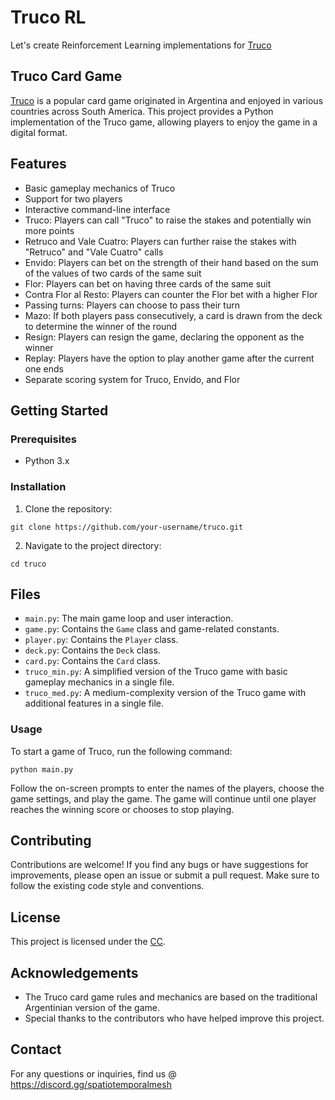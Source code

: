 # Truco RL

Let's create Reinforcement Learning implementations for [Truco](https://en.wikipedia.org/wiki/Truco)

## Truco Card Game

[Truco](https://en.wikipedia.org/wiki/Truco) is a popular card game originated in Argentina and enjoyed in various countries across South America. This project provides a Python implementation of the Truco game, allowing players to enjoy the game in a digital format.

## Features

- Basic gameplay mechanics of Truco
- Support for two players
- Interactive command-line interface
- Truco: Players can call "Truco" to raise the stakes and potentially win more points
- Retruco and Vale Cuatro: Players can further raise the stakes with "Retruco" and "Vale Cuatro" calls
- Envido: Players can bet on the strength of their hand based on the sum of the values of two cards of the same suit
- Flor: Players can bet on having three cards of the same suit
- Contra Flor al Resto: Players can counter the Flor bet with a higher Flor
- Passing turns: Players can choose to pass their turn
- Mazo: If both players pass consecutively, a card is drawn from the deck to determine the winner of the round
- Resign: Players can resign the game, declaring the opponent as the winner
- Replay: Players have the option to play another game after the current one ends
- Separate scoring system for Truco, Envido, and Flor

## Getting Started

### Prerequisites

- Python 3.x

### Installation

1. Clone the repository:

```git clone https://github.com/your-username/truco.git```

2. Navigate to the project directory:

```cd truco```

## Files

- `main.py`: The main game loop and user interaction.
- `game.py`: Contains the `Game` class and game-related constants.
- `player.py`: Contains the `Player` class.
- `deck.py`: Contains the `Deck` class.
- `card.py`: Contains the `Card` class.
- `truco_min.py`: A simplified version of the Truco game with basic gameplay mechanics in a single file.
- `truco_med.py`: A medium-complexity version of the Truco game with additional features in a single file.

### Usage

To start a game of Truco, run the following command:

```python main.py```

Follow the on-screen prompts to enter the names of the players, choose the game settings, and play the game. The game will continue until one player reaches the winning score or chooses to stop playing.

## Contributing

Contributions are welcome! If you find any bugs or have suggestions for improvements, please open an issue or submit a pull request. Make sure to follow the existing code style and conventions.

## License

This project is licensed under the [CC](LICENSE).

## Acknowledgements

- The Truco card game rules and mechanics are based on the traditional Argentinian version of the game.
- Special thanks to the contributors who have helped improve this project.

## Contact

For any questions or inquiries, find us @ https://discord.gg/spatiotemporalmesh
